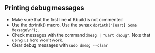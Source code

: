 ## Printing debug messages
* Make sure that the first line of Kbuild is not commented
* Use the dprintk() macro. Use the syntax `dprintk("[uart] Some Message\n");`.
* Check messages with the command `dmesg | "uart debug"`. Note that using `[]` here won't work.
* Clear debug messages with `sudo dmesg --clear`

